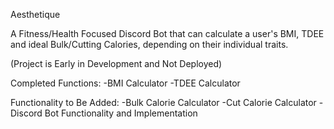 Aesthetique 

A Fitness/Health Focused Discord Bot that can calculate a user's BMI, TDEE and ideal Bulk/Cutting Calories, depending on their individual traits. 

(Project is Early in Development and Not Deployed)

Completed Functions: 
-BMI Calculator
-TDEE Calculator

Functionality to Be Added: 
-Bulk Calorie Calculator
-Cut Calorie Calculator
-Discord Bot Functionality and Implementation